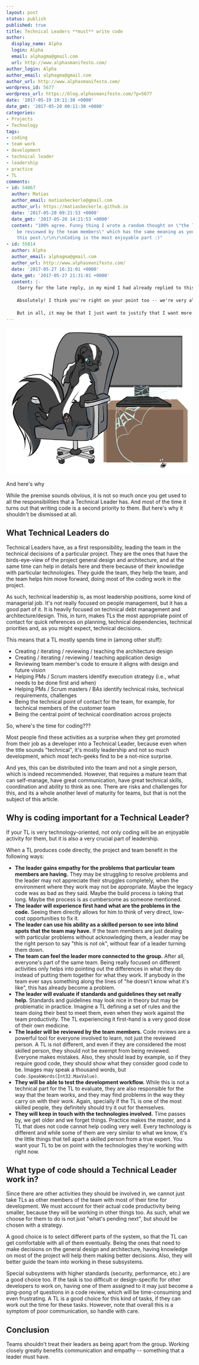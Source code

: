 ```yaml
---
layout: post
status: publish
published: true
title: Technical Leaders **must** write code
author:
  display_name: Alpha
  login: Alpha
  email: alphagma@gmail.com
  url: http://www.alphasmanifesto.com/
author_login: Alpha
author_email: alphagma@gmail.com
author_url: http://www.alphasmanifesto.com/
wordpress_id: 5677
wordpress_url: https://blog.alphasmanifesto.com/?p=5677
date: '2017-05-19 19:11:30 +0000'
date_gmt: '2017-05-20 00:11:30 +0000'
categories:
- Projects
- Technology
tags:
- coding
- team work
- development
- technical leader
- leadership
- practice
- TL
comments:
- id: 54867
  author: Matias
  author_email: matiasbeckerle@gmail.com
  author_url: https://matiasbeckerle.github.io
  date: '2017-05-20 09:21:53 +0000'
  date_gmt: '2017-05-20 14:21:53 +0000'
  content: "100% agree. Funny thing I wrote a random thought on \"the leader will
    be reviewed by the team members\" which has the same meaning as you put here on
    this post.\r\n\r\nCoding is the most enjoyable part :)"
- id: 55814
  author: Alpha
  author_email: alphagma@gmail.com
  author_url: http://www.alphasmanifesto.com/
  date: '2017-05-27 16:31:01 +0000'
  date_gmt: '2017-05-27 21:31:01 +0000'
  content: |-
    (Sorry for the late reply, in my mind I had already replied to this comment.)

    Absolutely! I think you're right on your point too -- we're very aligned. I wanted to point out the organizational benefits of such rules.

    But in all, it may be that I just want to justify that I want more time for coding, right? ;)
---
```


![](/assets/ForgottenKeyboard.png)

And here's why


While the premise sounds obvious, it is not so much once you get used to all the responsibilities that a Technical Leader has. And most of the time it turns out that writing code is a second priority to them. But here's why it shouldn't be dismissed at all.

<!--more-->

## What Technical Leaders do

Technical Leaders have, as a first responsibility, leading the team in the technical decisions of a particular project. They are the ones that have the birds-eye-view of the project general design and architecture, and at the same time can help in details here and there because of their knowledge with particular technologies. They guide the team, they help the team, and the team helps him move forward, doing most of the coding work in the project.

As such, technical leadership is, as most leadership positions, some kind of managerial job. It's not really focused on people management, but it has a good part of it. It is heavily focused on technical debt management and architecture/design. This, in turn, makes TLs the most appropriate point of contact for quick references on planning, technical dependencies, technical priorities and, as you might expect, technical decisions.

This means that a TL mostly spends time in (among other stuff):

- Creating / iterating / reviewing / teaching  the architecture design
- Creating / iterating / reviewing / teaching application design
- Reviewing team member's code to ensure it aligns with design and future vision
- Helping PMs / Scrum masters identify execution strategy (i.e., what needs to be done first and when)
- Helping PMs / Scrum masters / BAs identify technical risks, technical requirements, challenges
- Being the technical point of contact for the team, for example, for technical members of the customer team
- Being the central point of technical coordination across projects

So, where's the time for coding???

Most people find these activities as a surprise when they get promoted from their job as a developer into a Technical Leader, because even when the title sounds "technical", it's mostly leadership and not so much development, which most tech-geeks find to be a not-nice surprise.

And yes, this can be distributed into the team and not a single person, which is indeed recommended. However, that requires a mature team that can self-manage, have great communication, have great technical skills, coordination and ability to think as one. There are risks and challenges for this, and its a whole another level of maturity for teams, but that is not the subject of this article.

## Why is coding important for a Technical Leader?

If your TL is very technology-oriented, not only coding will be an enjoyable activity for them, but it is also a very crucial part of leadership.

When a TL produces code directly, the project and team benefit in the following ways:

- **The leader gains empathy for the problems that particular team members are having.** They may be struggling to resolve problems and the leader may not appreciate their struggles completely, when the environment where they work may not be appropriate. Maybe the legacy code was as bad as they said. Maybe the build process _is_ taking that long. Maybe the process is as cumbersome as someone mentioned.
- **The leader will experience first hand what are the problems in the code.** Seeing them directly allows for him to think of very direct, low-cost opportunities to fix it.
- **The leader can use his ability as a skilled person to see into blind spots that the team may have.** If the team members are just dealing with particular problems without acknowledging them, a leader may be the right person to say "this is not ok", without fear of a leader turning them down.
- **The team can feel the leader more connected to the group.** After all, everyone's part of the same team. Being really focused on different activities only helps into pointing out the differences in what they do instead of putting them together for what they work. If anybody in the team ever says something along the lines of "he doesn't know what it's like", this has already become a problem.
- **The leader will evaluate if standards and guidelines they set really help.** Standards and guidelines may look nice in theory but may be problematic in practice. Imagine a TL defining a set of rules and the team doing their best to meet them, even when they work against the team productivity. The TL experiencing it first-hand is a very good dose of their own medicine.
- **The leader will be reviewed by the team members.** Code reviews are a powerful tool for everyone involved to learn, not just the reviewed person. A TL is not different, and even if they are considered the most skilled person, they should not be exempt from being reviewed. Everyone makes mistakes. Also, they should lead by example, so if they require good code, they should show what they consider good code to be. Images may speak a thousand words, but `Code.SpeakWords(Int32.MaxValue)`.
- **They will be able to test the development workflow.** While this is not a technical part for the TL to evaluate, they are also responsible for the way that the team works, and they may find problems in the way they carry on with their work. Again, specially if the TL is one of the most skilled people, they definitely should try it out for themselves.
- **They will keep in touch with the technologies involved.** Time passes by, we get older and we forget things. Practice makes the master, and a TL that does not code cannot help coding very well. Every technology is different and while some of them are very similar to what we know, it's the little things that tell apart a skilled person from a true expert. You want your TL to be on point with the technologies they're working with right now.

## What type of code should a Technical Leader work in?

Since there are other activities they should be involved in, we cannot just take TLs as other members of the team with most of their time for development. We must account for their actual code productivity being smaller, because they will be working in other things too. As such, what we choose for them to do is not just "what's pending next", but should be chosen with a strategy.

A good choice is to select different parts of the system, so that the TL can get comfortable with all of them eventually. Being the ones that need to make decisions on the general design and architecture, having knowledge on most of the project will help them making better decisions. Also, they will better guide the team into working in these subsystems.

Special subsystems with higher standards (security, performance, etc.) are a good choice too. If the task is too difficult or design-specific for other developers to work on, having one of them assigned to it may just become a ping-pong of questions in a code review, which will be time-consuming and even frustrating. A TL is a good choice for this kind of tasks, if they can work out the time for these tasks. However, note that overall this is a symptom of poor communication, so handle with care.

## Conclusion

Teams shouldn't treat their leaders as being apart from the group. Working closely greatly benefits communication and empathy -- something that a leader must have.
